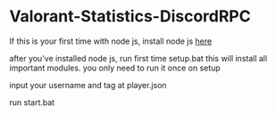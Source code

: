 # Valorant-Statistics-DiscordRPC

If this is your first time with node js, install node js [here](https://nodejs.org/en/download/)

after you've installed node js, run first time setup.bat this will install all important modules. you only need to run it once on setup

input your username and tag at player.json

run start.bat
